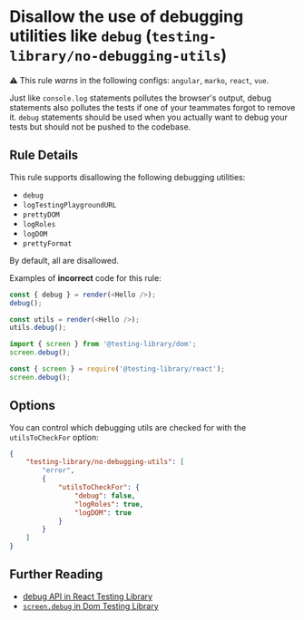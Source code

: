 # Disallow the use of debugging utilities like `debug` (`testing-library/no-debugging-utils`)

⚠️ This rule _warns_ in the following configs: `angular`, `marko`, `react`, `vue`.

<!-- end auto-generated rule header -->

Just like `console.log` statements pollutes the browser's output, debug statements also pollutes the tests if one of your teammates forgot to remove it. `debug` statements should be used when you actually want to debug your tests but should not be pushed to the codebase.

## Rule Details

This rule supports disallowing the following debugging utilities:

- `debug`
- `logTestingPlaygroundURL`
- `prettyDOM`
- `logRoles`
- `logDOM`
- `prettyFormat`

By default, all are disallowed.

Examples of **incorrect** code for this rule:

```js
const { debug } = render(<Hello />);
debug();
```

```js
const utils = render(<Hello />);
utils.debug();
```

```js
import { screen } from '@testing-library/dom';
screen.debug();
```

```js
const { screen } = require('@testing-library/react');
screen.debug();
```

## Options

You can control which debugging utils are checked for with the `utilsToCheckFor` option:

```json
{
	"testing-library/no-debugging-utils": [
		"error",
		{
			"utilsToCheckFor": {
				"debug": false,
				"logRoles": true,
				"logDOM": true
			}
		}
	]
}
```

## Further Reading

- [debug API in React Testing Library](https://testing-library.com/docs/react-testing-library/api#debug)
- [`screen.debug` in Dom Testing Library](https://testing-library.com/docs/dom-testing-library/api-queries#screendebug)
